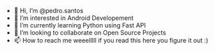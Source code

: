 - 👋 Hi, I’m @pedro.santos
- 👀 I’m interested in Android Developement
- 🌱 I’m currently learning Python using Fast API
- 💞️ I’m looking to collaborate on Open Source Projects
- 📫 How to reach me weeelllll if you read this here you figure it out :)


